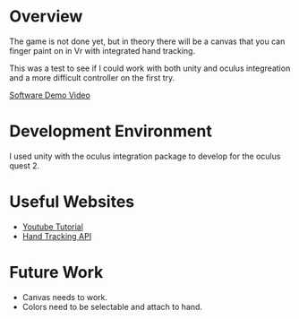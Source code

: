 # Overview

The game is not done yet, but in theory there will be a canvas that you can finger paint on in Vr with integrated hand tracking.

This was a test to see if I could work with both unity and oculus integreation and a more difficult controller on the first try.

[Software Demo Video](https://youtu.be/a5hzuhy4Apg)

# Development Environment

I used unity with the oculus integration package to develop for the oculus quest 2.

# Useful Websites

* [Youtube Tutorial](https://www.youtube.com/watch?v=WELSs-lPJYA)
* [Hand Tracking API](https://developer.oculus.com/documentation/unity/unity-handtracking/)

# Future Work

* Canvas needs to work.
* Colors need to be selectable and attach to hand.